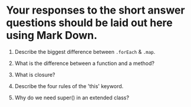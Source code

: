 # Your responses to the short answer questions should be laid out here using Mark Down.
1. Describe the biggest difference between `.forEach` & `.map`.
<!--The biggest difference between the two is that .forEach is a method that iterates over an array, but it overrides or changes the existing array. However, the map method just does the same thing, but it returns a new array without affecting the existing one.-->
2. What is the difference between a function and a method?
<!--A function is a reusable block of code that can be called within your program at any given time. A method is inside an object that gives the given object an action-->
3. What is closure?
<!--Closure is where you have a function nested inside another function that still has access to the variables of the parent function when it was invoked-->
4. Describe the four rules of the 'this' keyword.
<!--Implicit: When you give the object a method to act on. The object that is immediately to the left of the method is assigned to this, Explicit: When you pass in the object that will be used for the this keyword as a parameter in the function, Window: When you don't give any instruction to what is assigned to the this keyword, it looks at what the windows is assigned by default, New Binding: When you use the this keyword to bind to a variable that is going to be set by parameters that are entered or passed into the object or function-->
5. Why do we need super() in an extended class?
<!--We need super in an extended class so that we can give access to the variables in the existing class to the new class that has been created.-->
